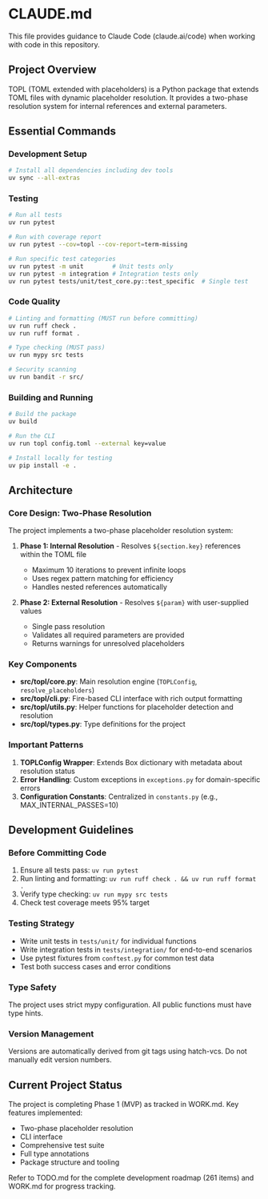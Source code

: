 # CLAUDE.md

This file provides guidance to Claude Code (claude.ai/code) when working with code in this repository.

## Project Overview

TOPL (TOML extended with placeholders) is a Python package that extends TOML files with dynamic placeholder resolution. It provides a two-phase resolution system for internal references and external parameters.

## Essential Commands

### Development Setup
```bash
# Install all dependencies including dev tools
uv sync --all-extras
```

### Testing
```bash
# Run all tests
uv run pytest

# Run with coverage report
uv run pytest --cov=topl --cov-report=term-missing

# Run specific test categories
uv run pytest -m unit        # Unit tests only
uv run pytest -m integration # Integration tests only
uv run pytest tests/unit/test_core.py::test_specific  # Single test
```

### Code Quality
```bash
# Linting and formatting (MUST run before committing)
uv run ruff check .
uv run ruff format .

# Type checking (MUST pass)
uv run mypy src tests

# Security scanning
uv run bandit -r src/
```

### Building and Running
```bash
# Build the package
uv build

# Run the CLI
uv run topl config.toml --external key=value

# Install locally for testing
uv pip install -e .
```

## Architecture

### Core Design: Two-Phase Resolution

The project implements a two-phase placeholder resolution system:

1. **Phase 1: Internal Resolution** - Resolves `${section.key}` references within the TOML file
   - Maximum 10 iterations to prevent infinite loops
   - Uses regex pattern matching for efficiency
   - Handles nested references automatically

2. **Phase 2: External Resolution** - Resolves `${param}` with user-supplied values
   - Single pass resolution
   - Validates all required parameters are provided
   - Returns warnings for unresolved placeholders

### Key Components

- **src/topl/core.py**: Main resolution engine (`TOPLConfig`, `resolve_placeholders`)
- **src/topl/cli.py**: Fire-based CLI interface with rich output formatting
- **src/topl/utils.py**: Helper functions for placeholder detection and resolution
- **src/topl/types.py**: Type definitions for the project

### Important Patterns

1. **TOPLConfig Wrapper**: Extends Box dictionary with metadata about resolution status
2. **Error Handling**: Custom exceptions in `exceptions.py` for domain-specific errors
3. **Configuration Constants**: Centralized in `constants.py` (e.g., MAX_INTERNAL_PASSES=10)

## Development Guidelines

### Before Committing Code

1. Ensure all tests pass: `uv run pytest`
2. Run linting and formatting: `uv run ruff check . && uv run ruff format .`
3. Verify type checking: `uv run mypy src tests`
4. Check test coverage meets 95% target

### Testing Strategy

- Write unit tests in `tests/unit/` for individual functions
- Write integration tests in `tests/integration/` for end-to-end scenarios
- Use pytest fixtures from `conftest.py` for common test data
- Test both success cases and error conditions

### Type Safety

The project uses strict mypy configuration. All public functions must have type hints.

### Version Management

Versions are automatically derived from git tags using hatch-vcs. Do not manually edit version numbers.

## Current Project Status

The project is completing Phase 1 (MVP) as tracked in WORK.md. Key features implemented:
- Two-phase placeholder resolution
- CLI interface
- Comprehensive test suite
- Full type annotations
- Package structure and tooling

Refer to TODO.md for the complete development roadmap (261 items) and WORK.md for progress tracking.
